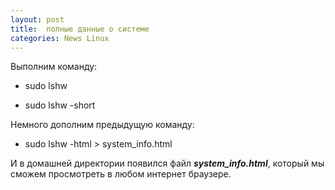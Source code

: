 ```yaml
---
layout: post
title:  полные данные о системе
categories: News Linux
---
```


Выполним команду:

* sudo lshw

* sudo lshw -short

Немного дополним предыдущую команду:

* sudo lshw -html > system_info.html

И в домашней директории появился файл ***system_info.html***,
который мы сможем просмотреть в любом интернет браузере.
